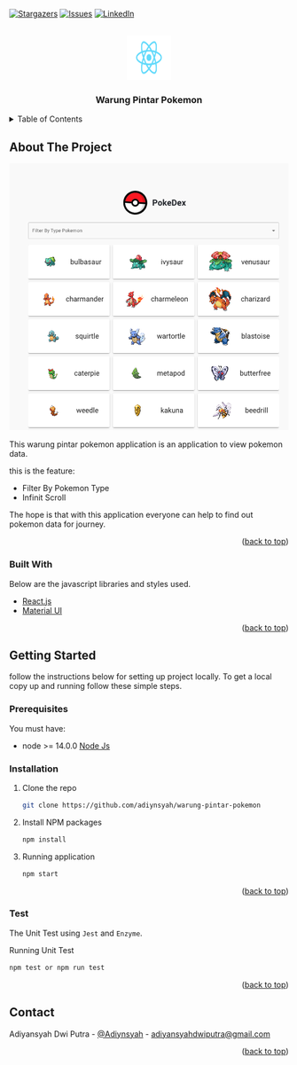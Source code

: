 <div id="top"></div>


[![Stargazers][stars-shield]][stars-url]
[![Issues][issues-shield]][issues-url]
[![LinkedIn][linkedin-shield]][linkedin-url]


<!-- PROJECT LOGO -->
<br />
<div align="center">
  <a href="https://github.com/adiynsyah/warung-pintar-pokemon">
    <img src="src/logo.svg" alt="Logo" width="80" height="80">
  </a>

  <h3 align="center">Warung Pintar Pokemon</h3>
</div>


<!-- TABLE OF CONTENTS -->
<details>
  <summary>Table of Contents</summary>
  <ol>
    <li>
      <a href="#about-the-project">About The Project</a>
      <ul>
        <li><a href="#built-with">Built With</a></li>
      </ul>
    </li>
    <li>
      <a href="#getting-started">Getting Started</a>
      <ul>
        <li><a href="#prerequisites">Prerequisites</a></li>
        <li><a href="#installation">Installation</a></li>
      </ul>
    </li>
    <li><a href="#test">Test</a></li>
    <li><a href="#contact">Contact</a></li>

  </ol>
</details>



<!-- ABOUT THE PROJECT -->
## About The Project

[![Product Name Screen Shot][product-screenshot]](https://warung-pintar-pokemon.adiynsyah.com/)

This warung pintar pokemon application is an application to view pokemon data.

this is the feature:
* Filter By Pokemon Type
* Infinit Scroll

The hope is that with this application everyone can help to find out pokemon data for journey.

<p align="right">(<a href="#top">back to top</a>)</p>



### Built With

Below are the javascript libraries and styles used.

* [React.js](https://reactjs.org/)
* [Material UI](https://mui.com/)

<p align="right">(<a href="#top">back to top</a>)</p>



<!-- GETTING STARTED -->
## Getting Started

follow the instructions below for setting up project locally. To get a local copy up and running follow these simple steps.

### Prerequisites

You must have:
* node >= 14.0.0
  [Node Js](https://nodejs.org/en/)

### Installation

1. Clone the repo
   ```sh
   git clone https://github.com/adiynsyah/warung-pintar-pokemon
   ```
3. Install NPM packages
   ```sh
   npm install
   ```
4. Running application
   ```sh
   npm start
   ```

<p align="right">(<a href="#top">back to top</a>)</p>

### Test

The Unit Test using `Jest` and `Enzyme`.

Running Unit Test
```sh
npm test or npm run test
```
<p align="right">(<a href="#top">back to top</a>)</p>

<!-- CONTACT -->
## Contact

Adiyansyah Dwi Putra - [@Adiynsyah](https://twitter.com/Adiynsyah) - adiyansyahdwiputra@gmail.com

<p align="right">(<a href="#top">back to top</a>)</p>


<!-- MARKDOWN LINKS & IMAGES -->
[stars-shield]: https://img.shields.io/github/stars/othneildrew/Best-README-Template.svg?style=for-the-badge
[stars-url]: https://github.com/adiynsyah/warung-pintar-pokemon/stargazers
[issues-shield]: https://img.shields.io/github/issues/othneildrew/Best-README-Template.svg?style=for-the-badge
[issues-url]: https://github.com/adiynsyah/warung-pintar-pokemon/issues
[linkedin-shield]: https://img.shields.io/badge/-LinkedIn-black.svg?style=for-the-badge&logo=linkedin&colorB=555
[linkedin-url]: https://www.linkedin.com/in/adiyansyah-dwi-putra/
[product-screenshot]: screenshot-app.png